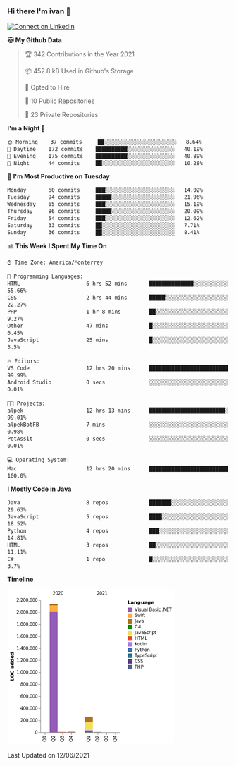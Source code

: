 ### Hi there I'm ivan 👋
[![Connect on LinkedIn](https://img.shields.io/badge/--linkedin?label=LinkedIn&logo=LinkedIn&style=social)](https://www.linkedin.com/in/ivanjtm)
<!--START_SECTION:waka-->
**🐱 My Github Data** 

> 🏆 342 Contributions in the Year 2021
 > 
> 📦 452.8 kB Used in Github's Storage 
 > 
> 💼 Opted to Hire
 > 
> 📜 10 Public Repositories 
 > 
> 🔑 23 Private Repositories  
 > 
**I'm a Night 🦉** 

```text
🌞 Morning    37 commits     ██░░░░░░░░░░░░░░░░░░░░░░░   8.64% 
🌆 Daytime    172 commits    ██████████░░░░░░░░░░░░░░░   40.19% 
🌃 Evening    175 commits    ██████████░░░░░░░░░░░░░░░   40.89% 
🌙 Night      44 commits     ██░░░░░░░░░░░░░░░░░░░░░░░   10.28%

```
📅 **I'm Most Productive on Tuesday** 

```text
Monday       60 commits     ███░░░░░░░░░░░░░░░░░░░░░░   14.02% 
Tuesday      94 commits     █████░░░░░░░░░░░░░░░░░░░░   21.96% 
Wednesday    65 commits     ███░░░░░░░░░░░░░░░░░░░░░░   15.19% 
Thursday     86 commits     █████░░░░░░░░░░░░░░░░░░░░   20.09% 
Friday       54 commits     ███░░░░░░░░░░░░░░░░░░░░░░   12.62% 
Saturday     33 commits     ██░░░░░░░░░░░░░░░░░░░░░░░   7.71% 
Sunday       36 commits     ██░░░░░░░░░░░░░░░░░░░░░░░   8.41%

```


📊 **This Week I Spent My Time On** 

```text
⌚︎ Time Zone: America/Monterrey

💬 Programming Languages: 
HTML                     6 hrs 52 mins       ██████████████░░░░░░░░░░░   55.66% 
CSS                      2 hrs 44 mins       █████░░░░░░░░░░░░░░░░░░░░   22.27% 
PHP                      1 hr 8 mins         ██░░░░░░░░░░░░░░░░░░░░░░░   9.27% 
Other                    47 mins             █░░░░░░░░░░░░░░░░░░░░░░░░   6.45% 
JavaScript               25 mins             █░░░░░░░░░░░░░░░░░░░░░░░░   3.5%

🔥 Editors: 
VS Code                  12 hrs 20 mins      █████████████████████████   99.99% 
Android Studio           0 secs              ░░░░░░░░░░░░░░░░░░░░░░░░░   0.01%

🐱‍💻 Projects: 
alpek                    12 hrs 13 mins      ████████████████████████░   99.01% 
alpekBotFB               7 mins              ░░░░░░░░░░░░░░░░░░░░░░░░░   0.98% 
PetAssit                 0 secs              ░░░░░░░░░░░░░░░░░░░░░░░░░   0.01%

💻 Operating System: 
Mac                      12 hrs 20 mins      █████████████████████████   100.0%

```

**I Mostly Code in Java** 

```text
Java                     8 repos             ███████░░░░░░░░░░░░░░░░░░   29.63% 
JavaScript               5 repos             ████░░░░░░░░░░░░░░░░░░░░░   18.52% 
Python                   4 repos             ███░░░░░░░░░░░░░░░░░░░░░░   14.81% 
HTML                     3 repos             ██░░░░░░░░░░░░░░░░░░░░░░░   11.11% 
C#                       1 repo              █░░░░░░░░░░░░░░░░░░░░░░░░   3.7%

```


**Timeline**

![Chart not found](https://raw.githubusercontent.com/ivanjtm/ivanjtm/main/charts/bar_graph.png) 


 Last Updated on 12/06/2021
<!--END_SECTION:waka-->

<!--
<p align="center">
  <img src ="https://github-readme-stats.vercel.app/api?username=ivanjtm&show_icons=true&count_private=true&theme=default&hide_border=true&include_all_commits=true?count_private=true">
  <img src ="https://github-readme-stats.vercel.app/api/top-langs/?username=ivanjtm&layout=compact&hide_border=true&langs_count=50">
  <img src="https://github-readme-stats.vercel.app/api/wakatime?username=ivanjtm&hide_border=true"> 
</p>
-->
